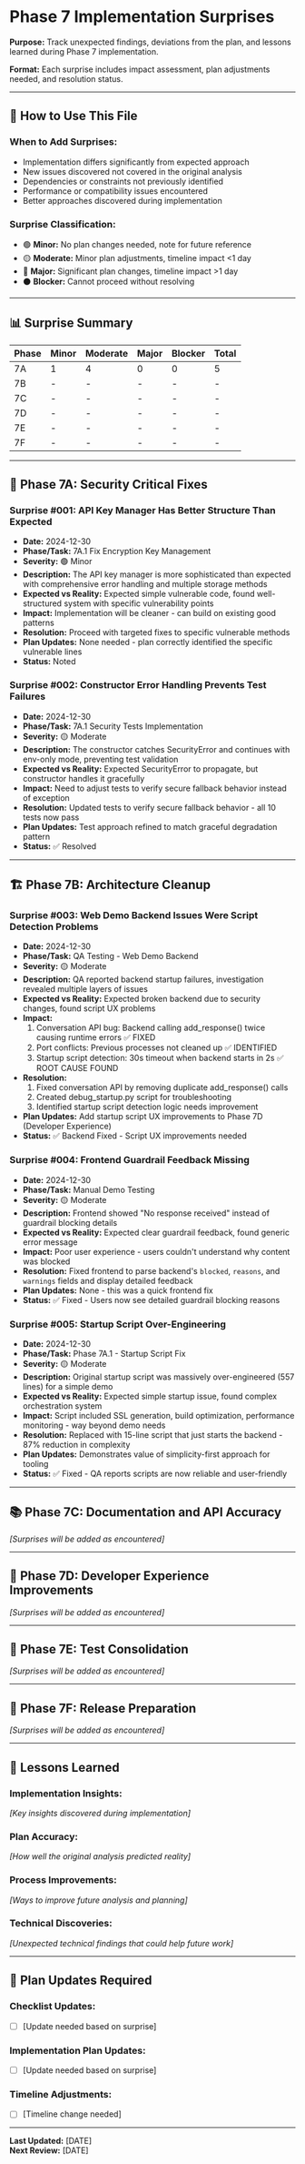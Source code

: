# Phase 7 Implementation Surprises

**Purpose:** Track unexpected findings, deviations from the plan, and lessons learned during Phase 7 implementation.

**Format:** Each surprise includes impact assessment, plan adjustments needed, and resolution status.

---

## 🎯 **How to Use This File**

### **When to Add Surprises:**
- Implementation differs significantly from expected approach
- New issues discovered not covered in the original analysis
- Dependencies or constraints not previously identified
- Performance or compatibility issues encountered
- Better approaches discovered during implementation

### **Surprise Classification:**
- 🟢 **Minor:** No plan changes needed, note for future reference
- 🟡 **Moderate:** Minor plan adjustments, timeline impact <1 day
- 🔴 **Major:** Significant plan changes, timeline impact >1 day
- ⚫ **Blocker:** Cannot proceed without resolving

---

## 📊 **Surprise Summary**

| Phase | Minor | Moderate | Major | Blocker | Total |
|-------|-------|----------|-------|---------|-------|
| 7A    | 1     | 4        | 0     | 0       | 5     |
| 7B    | -     | -        | -     | -       | -     |
| 7C    | -     | -        | -     | -       | -     |
| 7D    | -     | -        | -     | -       | -     |
| 7E    | -     | -        | -     | -       | -     |
| 7F    | -     | -        | -     | -       | -     |

---

## 🚨 **Phase 7A: Security Critical Fixes**

### **Surprise #001:** API Key Manager Has Better Structure Than Expected
- **Date:** 2024-12-30
- **Phase/Task:** 7A.1 Fix Encryption Key Management
- **Severity:** 🟢 Minor
- **Description:** The API key manager is more sophisticated than expected with comprehensive error handling and multiple storage methods
- **Expected vs Reality:** Expected simple vulnerable code, found well-structured system with specific vulnerability points
- **Impact:** Implementation will be cleaner - can build on existing good patterns
- **Resolution:** Proceed with targeted fixes to specific vulnerable methods
- **Plan Updates:** None needed - plan correctly identified the specific vulnerable lines
- **Status:** Noted

### **Surprise #002:** Constructor Error Handling Prevents Test Failures
- **Date:** 2024-12-30
- **Phase/Task:** 7A.1 Security Tests Implementation
- **Severity:** 🟡 Moderate
- **Description:** The constructor catches SecurityError and continues with env-only mode, preventing test validation
- **Expected vs Reality:** Expected SecurityError to propagate, but constructor handles it gracefully
- **Impact:** Need to adjust tests to verify secure fallback behavior instead of exception
- **Resolution:** Updated tests to verify secure fallback behavior - all 10 tests now pass
- **Plan Updates:** Test approach refined to match graceful degradation pattern
- **Status:** ✅ Resolved

---

## 🏗️ **Phase 7B: Architecture Cleanup**

### **Surprise #003:** Web Demo Backend Issues Were Script Detection Problems
- **Date:** 2024-12-30
- **Phase/Task:** QA Testing - Web Demo Backend
- **Severity:** 🟡 Moderate
- **Description:** QA reported backend startup failures, investigation revealed multiple layers of issues
- **Expected vs Reality:** Expected broken backend due to security changes, found script UX problems
- **Impact:** 
  1. Conversation API bug: Backend calling add_response() twice causing runtime errors ✅ FIXED
  2. Port conflicts: Previous processes not cleaned up ✅ IDENTIFIED  
  3. Startup script detection: 30s timeout when backend starts in 2s ✅ ROOT CAUSE FOUND
- **Resolution:** 
  1. Fixed conversation API by removing duplicate add_response() calls
  2. Created debug_startup.py script for troubleshooting  
  3. Identified startup script detection logic needs improvement
- **Plan Updates:** Add startup script UX improvements to Phase 7D (Developer Experience)
- **Status:** ✅ Backend Fixed - Script UX improvements needed

### **Surprise #004:** Frontend Guardrail Feedback Missing
- **Date:** 2024-12-30
- **Phase/Task:** Manual Demo Testing
- **Severity:** 🟡 Moderate
- **Description:** Frontend showed "No response received" instead of guardrail blocking details
- **Expected vs Reality:** Expected clear guardrail feedback, found generic error message
- **Impact:** Poor user experience - users couldn't understand why content was blocked
- **Resolution:** Fixed frontend to parse backend's `blocked`, `reasons`, and `warnings` fields and display detailed feedback
- **Plan Updates:** None - this was a quick frontend fix
- **Status:** ✅ Fixed - Users now see detailed guardrail blocking reasons

### **Surprise #005:** Startup Script Over-Engineering
- **Date:** 2024-12-30
- **Phase/Task:** Phase 7A.1 - Startup Script Fix
- **Severity:** 🟡 Moderate
- **Description:** Original startup script was massively over-engineered (557 lines) for a simple demo
- **Expected vs Reality:** Expected simple startup issue, found complex orchestration system
- **Impact:** Script included SSL generation, build optimization, performance monitoring - way beyond demo needs
- **Resolution:** Replaced with 15-line script that just starts the backend - 87% reduction in complexity
- **Plan Updates:** Demonstrates value of simplicity-first approach for tooling
- **Status:** ✅ Fixed - QA reports scripts are now reliable and user-friendly

---

## 📚 **Phase 7C: Documentation and API Accuracy**

*[Surprises will be added as encountered]*

---

## 🚀 **Phase 7D: Developer Experience Improvements**

*[Surprises will be added as encountered]*

---

## 🧪 **Phase 7E: Test Consolidation**

*[Surprises will be added as encountered]*

---

## 🎯 **Phase 7F: Release Preparation**

*[Surprises will be added as encountered]*

---

## 📝 **Lessons Learned**

### **Implementation Insights:**
*[Key insights discovered during implementation]*

### **Plan Accuracy:**
*[How well the original analysis predicted reality]*

### **Process Improvements:**
*[Ways to improve future analysis and planning]*

### **Technical Discoveries:**
*[Unexpected technical findings that could help future work]*

---

## 🔄 **Plan Updates Required**

### **Checklist Updates:**
- [ ] [Update needed based on surprise]

### **Implementation Plan Updates:**
- [ ] [Update needed based on surprise]

### **Timeline Adjustments:**
- [ ] [Timeline change needed]

---

**Last Updated:** [DATE]  
**Next Review:** [DATE]